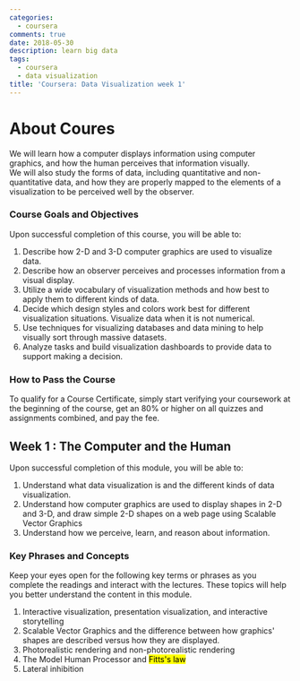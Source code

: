 ```yaml
---
categories:
  - coursera
comments: true
date: 2018-05-30
description: learn big data
tags:
  - coursera
  - data visualization
title: 'Coursera: Data Visualization week 1'
---
```



# About Coures
We will learn how a computer displays information using computer graphics, and how the human perceives that information visually.    
We will also study the forms of data, including quantitative and non-quantitative data, and how they are properly mapped to the elements of a visualization to be perceived well by the observer.   

### Course Goals and Objectives
Upon successful completion of this course, you will be able to:  
1. Describe how 2-D and 3-D computer graphics are used to visualize data.
2. Describe how an observer perceives and processes information from a visual display.
3. Utilize a wide vocabulary of visualization methods and how best to apply them to different kinds of data.
4. Decide which design styles and colors work best for different visualization situations.
Visualize data when it is not numerical.
5. Use techniques for visualizing databases and data mining to help visually sort through massive datasets.
6. Analyze tasks and build visualization dashboards to provide data to support making a decision.

### How to Pass the Course
To qualify for a Course Certificate, simply start verifying your coursework at the beginning of the course, get an 80% or higher on all quizzes and assignments combined, and pay the fee.  

## Week 1 : The Computer and the Human
Upon successful completion of this module, you will be able to:
1. Understand what data visualization is and the different kinds of data visualization.
2. Understand how computer graphics are used to display shapes in 2-D and 3-D, and draw simple 2-D shapes on a web page using Scalable Vector Graphics
3. Understand how we perceive, learn, and reason about information.

### Key Phrases and Concepts
Keep your eyes open for the following key terms or phrases as you complete the readings and interact with the lectures. These topics will help you better understand the content in this module.
1. Interactive visualization, presentation visualization, and interactive storytelling
2. Scalable Vector Graphics and the difference between how graphics' shapes are described versus how they are displayed.
3. Photorealistic rendering and non-photorealistic rendering
4. The Model Human Processor and <mark>Fitts's law</mark>
5. Lateral inhibition
